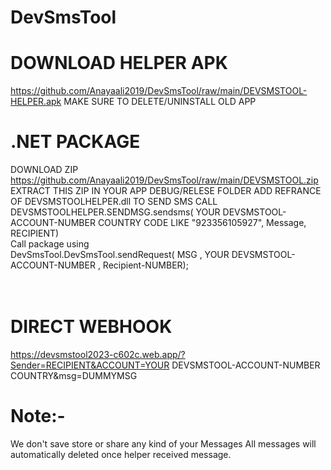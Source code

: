 # **DevSmsTool**<br />
# **DOWNLOAD HELPER APK**<br />
https://github.com/Anayaali2019/DevSmsTool/raw/main/DEVSMSTOOL-HELPER.apk
MAKE SURE TO DELETE/UNINSTALL OLD APP
# **.NET PACKAGE** <br />
 DOWNLOAD ZIP https://github.com/Anayaali2019/DevSmsTool/raw/main/DEVSMSTOOL.zip
EXTRACT THIS ZIP IN YOUR APP DEBUG/RELESE FOLDER 
ADD REFRANCE OF DEVSMSTOOLHELPER.dll
TO SEND SMS CALL
DEVSMSTOOLHELPER.SENDMSG.sendsms( YOUR DEVSMSTOOL-ACCOUNT-NUMBER COUNTRY CODE LIKE "923356105927", Message, RECIPIENT)
<br />
Call package using<br />
DevSmsTool.DevSmsTool.sendRequest( MSG , YOUR DEVSMSTOOL-ACCOUNT-NUMBER , Recipient-NUMBER); <br />
<br /><br />
# DIRECT WEBHOOK <br />
https://devsmstool2023-c602c.web.app/?Sender=RECIPIENT&ACCOUNT=YOUR DEVSMSTOOL-ACCOUNT-NUMBER COUNTRY&msg=DUMMYMSG

# Note:- 
We don't save store or share any kind of your Messages
All messages will automatically deleted
 once helper received message.
